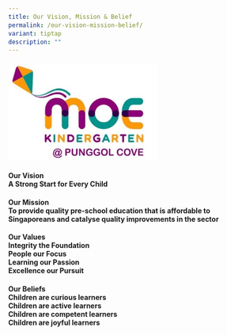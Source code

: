 ```yaml
---
title: Our Vision, Mission & Belief
permalink: /our-vision-mission-belief/
variant: tiptap
description: ""
---
```

<h4></h4>
<div class="isomer-image-wrapper">
<img style="width: 60%;" height="auto" width="100%" alt="" src="/images/Picture1.jpg">
</div>
<h4><strong>Our Vision</strong><br>A Strong Start for Every Child</h4>
<h4><strong>Our Mission</strong><br>To provide quality pre-school education that is affordable to Singaporeans and catalyse quality improvements in the sector</h4>
<h4><strong>Our Values</strong><br>Integrity the Foundation<br>People our Focus<br>Learning our Passion<br>Excellence our Pursuit</h4>
<h4><strong>Our Beliefs</strong><br>Children are curious learners<br>Children are active learners<br>Children are competent learners<br>Children are joyful learners</h4>
<h4></h4>
<h4></h4>
<h4></h4>
<p></p>